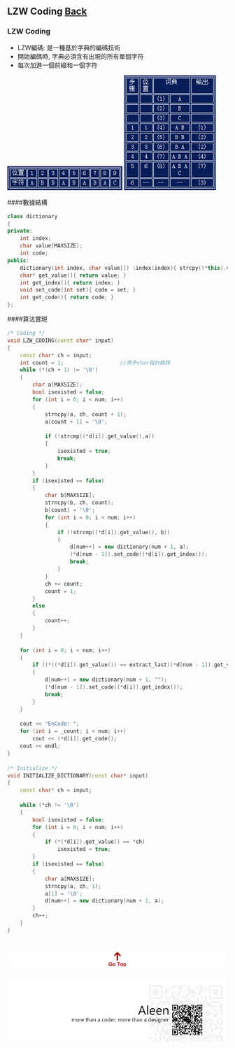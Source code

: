 ## LZW Coding	[Back](./../Encode.md)

### LZW Coding
- LZW編碼: 是一種基於字典的編碼技術
- 開始編碼時, 字典必須含有出現的所有單個字符
- 每次加進一個前綴和一個字符

<img src="./1.gif">

<img src="./2.gif">

####數據結構	
```cpp
class dictionary
{
private:
	int index;
	char value[MAXSIZE];
	int code;
public:
	dictionary(int index, char value[]) :index(index){ strcpy((*this).value, value); };
	char* get_value(){ return value; }
	int get_index(){ return index; }
	void set_code(int set){ code = set; }
	int get_code(){ return code; }
};
```

####算法實現
```cpp
/* Coding */
void LZW_CODING(const char* input)
{
	const char* ch = input;
	int count = 1;					//用于char指针跳转
	while (*(ch + 1) != '\0')
	{
		char a[MAXSIZE];
		bool isexisted = false;
		for (int i = 0; i < num; i++)
		{
			strncpy(a, ch, count + 1);
			a[count + 1] = '\0';

			if (!strcmp((*d[i]).get_value(),a))
			{
				isexisted = true;
				break;
			}
		}
		if (isexisted == false)
		{
			char b[MAXSIZE];
			strncpy(b, ch, count);
			b[count] = '\0';
			for (int i = 0; i < num; i++)
			{
				if (!strcmp((*d[i]).get_value(), b))
				{
					d[num++] = new dictionary(num + 1, a);
					(*d[num - 1]).set_code((*d[i]).get_index());
					break;
				}
			}
			ch += count;
			count = 1;
		}
		else
		{
			count++;
		}
	}

	for (int i = 0; i < num; i++)
	{
		if ((*((*d[i]).get_value()) == extract_last((*d[num - 1]).get_value())))
		{
			d[num++] = new dictionary(num + 1, "");
			(*d[num - 1]).set_code((*d[i]).get_index());
			break;
		}
	}

	cout << "EnCode: ";
	for (int i = _count; i < num; i++)
		cout << (*d[i]).get_code();
	cout << endl;
}

/* Initialize */
void INITIALIZE_DICTIONARY(const char* input)
{
	const char* ch = input;
	
	while (*ch != '\0')
	{
		bool isexisted = false;
		for (int i = 0; i < num; i++)
		{
			if (*(*d[i]).get_value() == *ch)
				isexisted = true;
		}
		if (isexisted == false)
		{
			char a[MAXSIZE];
			strncpy(a, ch, 1);
			a[1] = '\0';
			d[num++] = new dictionary(num + 1, a);
		}
		ch++;
	}
}
```

<a href="#" style="left:200px;"><img src="./../../../pic/gotop.png"></a>
=====
<a href="http://aleen42.github.io/" target="_blank" ><img src="./../../../pic/tail.gif"></a>
